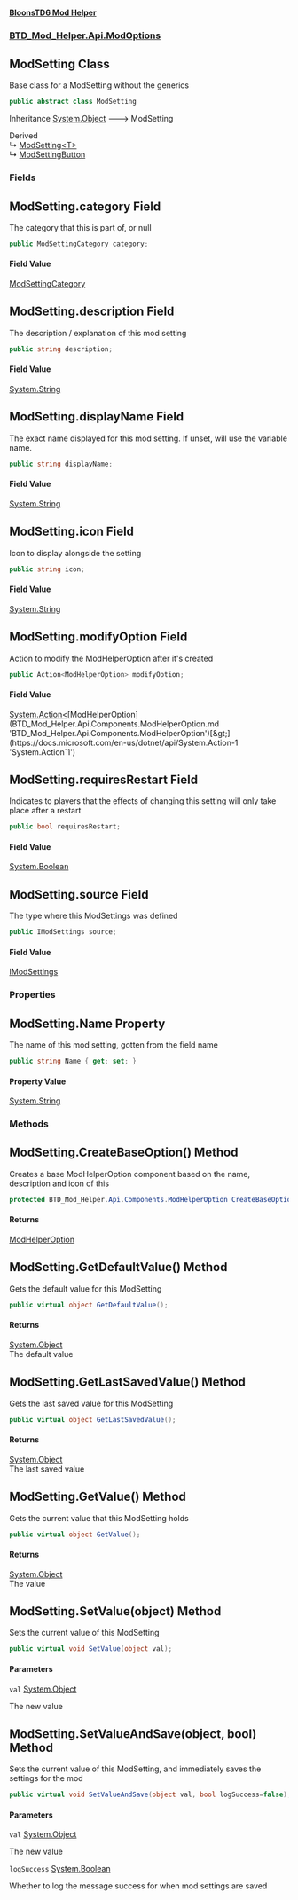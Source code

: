 #### [BloonsTD6 Mod Helper](README.md 'README')
### [BTD_Mod_Helper.Api.ModOptions](README.md#BTD_Mod_Helper.Api.ModOptions 'BTD_Mod_Helper.Api.ModOptions')

## ModSetting Class

Base class for a ModSetting without the generics

```csharp
public abstract class ModSetting
```

Inheritance [System.Object](https://docs.microsoft.com/en-us/dotnet/api/System.Object 'System.Object') &#129106; ModSetting

Derived  
&#8627; [ModSetting&lt;T&gt;](BTD_Mod_Helper.Api.ModOptions.ModSetting_T_.md 'BTD_Mod_Helper.Api.ModOptions.ModSetting<T>')  
&#8627; [ModSettingButton](BTD_Mod_Helper.Api.ModOptions.ModSettingButton.md 'BTD_Mod_Helper.Api.ModOptions.ModSettingButton')
### Fields

<a name='BTD_Mod_Helper.Api.ModOptions.ModSetting.category'></a>

## ModSetting.category Field

The category that this is part of, or null

```csharp
public ModSettingCategory category;
```

#### Field Value
[ModSettingCategory](BTD_Mod_Helper.Api.ModOptions.ModSettingCategory.md 'BTD_Mod_Helper.Api.ModOptions.ModSettingCategory')

<a name='BTD_Mod_Helper.Api.ModOptions.ModSetting.description'></a>

## ModSetting.description Field

The description / explanation of this mod setting

```csharp
public string description;
```

#### Field Value
[System.String](https://docs.microsoft.com/en-us/dotnet/api/System.String 'System.String')

<a name='BTD_Mod_Helper.Api.ModOptions.ModSetting.displayName'></a>

## ModSetting.displayName Field

The exact name displayed for this mod setting. If unset, will use the variable name.

```csharp
public string displayName;
```

#### Field Value
[System.String](https://docs.microsoft.com/en-us/dotnet/api/System.String 'System.String')

<a name='BTD_Mod_Helper.Api.ModOptions.ModSetting.icon'></a>

## ModSetting.icon Field

Icon to display alongside the setting

```csharp
public string icon;
```

#### Field Value
[System.String](https://docs.microsoft.com/en-us/dotnet/api/System.String 'System.String')

<a name='BTD_Mod_Helper.Api.ModOptions.ModSetting.modifyOption'></a>

## ModSetting.modifyOption Field

Action to modify the ModHelperOption after it's created

```csharp
public Action<ModHelperOption> modifyOption;
```

#### Field Value
[System.Action&lt;](https://docs.microsoft.com/en-us/dotnet/api/System.Action-1 'System.Action`1')[ModHelperOption](BTD_Mod_Helper.Api.Components.ModHelperOption.md 'BTD_Mod_Helper.Api.Components.ModHelperOption')[&gt;](https://docs.microsoft.com/en-us/dotnet/api/System.Action-1 'System.Action`1')

<a name='BTD_Mod_Helper.Api.ModOptions.ModSetting.requiresRestart'></a>

## ModSetting.requiresRestart Field

Indicates to players that the effects of changing this setting will only take place after a restart

```csharp
public bool requiresRestart;
```

#### Field Value
[System.Boolean](https://docs.microsoft.com/en-us/dotnet/api/System.Boolean 'System.Boolean')

<a name='BTD_Mod_Helper.Api.ModOptions.ModSetting.source'></a>

## ModSetting.source Field

The type where this ModSettings was defined

```csharp
public IModSettings source;
```

#### Field Value
[IModSettings](BTD_Mod_Helper.Api.Data.IModSettings.md 'BTD_Mod_Helper.Api.Data.IModSettings')
### Properties

<a name='BTD_Mod_Helper.Api.ModOptions.ModSetting.Name'></a>

## ModSetting.Name Property

The name of this mod setting, gotten from the field name

```csharp
public string Name { get; set; }
```

#### Property Value
[System.String](https://docs.microsoft.com/en-us/dotnet/api/System.String 'System.String')
### Methods

<a name='BTD_Mod_Helper.Api.ModOptions.ModSetting.CreateBaseOption()'></a>

## ModSetting.CreateBaseOption() Method

Creates a base ModHelperOption component based on the name, description and icon of this

```csharp
protected BTD_Mod_Helper.Api.Components.ModHelperOption CreateBaseOption();
```

#### Returns
[ModHelperOption](BTD_Mod_Helper.Api.Components.ModHelperOption.md 'BTD_Mod_Helper.Api.Components.ModHelperOption')

<a name='BTD_Mod_Helper.Api.ModOptions.ModSetting.GetDefaultValue()'></a>

## ModSetting.GetDefaultValue() Method

Gets the default value for this ModSetting

```csharp
public virtual object GetDefaultValue();
```

#### Returns
[System.Object](https://docs.microsoft.com/en-us/dotnet/api/System.Object 'System.Object')  
The default value

<a name='BTD_Mod_Helper.Api.ModOptions.ModSetting.GetLastSavedValue()'></a>

## ModSetting.GetLastSavedValue() Method

Gets the last saved value for this ModSetting

```csharp
public virtual object GetLastSavedValue();
```

#### Returns
[System.Object](https://docs.microsoft.com/en-us/dotnet/api/System.Object 'System.Object')  
The last saved value

<a name='BTD_Mod_Helper.Api.ModOptions.ModSetting.GetValue()'></a>

## ModSetting.GetValue() Method

Gets the current value that this ModSetting holds

```csharp
public virtual object GetValue();
```

#### Returns
[System.Object](https://docs.microsoft.com/en-us/dotnet/api/System.Object 'System.Object')  
The value

<a name='BTD_Mod_Helper.Api.ModOptions.ModSetting.SetValue(object)'></a>

## ModSetting.SetValue(object) Method

Sets the current value of this ModSetting

```csharp
public virtual void SetValue(object val);
```
#### Parameters

<a name='BTD_Mod_Helper.Api.ModOptions.ModSetting.SetValue(object).val'></a>

`val` [System.Object](https://docs.microsoft.com/en-us/dotnet/api/System.Object 'System.Object')

The new value

<a name='BTD_Mod_Helper.Api.ModOptions.ModSetting.SetValueAndSave(object,bool)'></a>

## ModSetting.SetValueAndSave(object, bool) Method

Sets the current value of this ModSetting, and immediately saves the settings for the mod

```csharp
public virtual void SetValueAndSave(object val, bool logSuccess=false);
```
#### Parameters

<a name='BTD_Mod_Helper.Api.ModOptions.ModSetting.SetValueAndSave(object,bool).val'></a>

`val` [System.Object](https://docs.microsoft.com/en-us/dotnet/api/System.Object 'System.Object')

The new value

<a name='BTD_Mod_Helper.Api.ModOptions.ModSetting.SetValueAndSave(object,bool).logSuccess'></a>

`logSuccess` [System.Boolean](https://docs.microsoft.com/en-us/dotnet/api/System.Boolean 'System.Boolean')

Whether to log the message success for when mod settings are saved